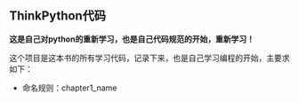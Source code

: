 ## ThinkPython代码

**这是自己对python的重新学习，也是自己代码规范的开始，重新学习！**  

这个项目是这本书的所有学习代码，记录下来，也是自己学习编程的开始，主要求如下：
  
- 命名规则：chapter1_name

